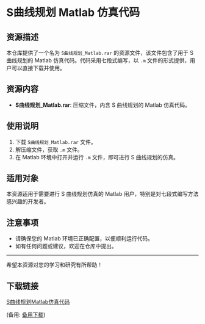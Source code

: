 # S曲线规划 Matlab 仿真代码

## 资源描述

本仓库提供了一个名为 `S曲线规划_Matlab.rar` 的资源文件，该文件包含了用于 S 曲线规划的 Matlab 仿真代码。代码采用七段式编写，以 `.m` 文件的形式提供，用户可以直接下载并使用。

## 资源内容

- **S曲线规划_Matlab.rar**: 压缩文件，内含 S 曲线规划的 Matlab 仿真代码。

## 使用说明

1. 下载 `S曲线规划_Matlab.rar` 文件。
2. 解压缩文件，获取 `.m` 文件。
3. 在 Matlab 环境中打开并运行 `.m` 文件，即可进行 S 曲线规划的仿真。

## 适用对象

本资源适用于需要进行 S 曲线规划仿真的 Matlab 用户，特别是对七段式编写方法感兴趣的开发者。

## 注意事项

- 请确保您的 Matlab 环境已正确配置，以便顺利运行代码。
- 如有任何问题或建议，欢迎在仓库中提出。

---

希望本资源对您的学习和研究有所帮助！

## 下载链接
[S曲线规划Matlab仿真代码](https://pan.quark.cn/s/58765b68aa2a) 

(备用: [备用下载](https://pan.baidu.com/s/1u66mSpLR3GhqYWDwaETbzA?pwd=1234))

